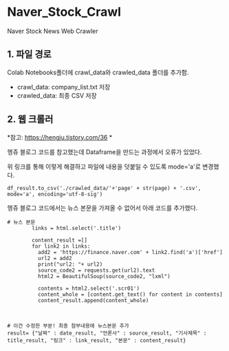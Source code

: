 # Naver_Stock_Crawl
Naver Stock News Web Crawler

## 1. 파일 경로
Colab Notebooks폴더에 crawl_data와 crawled_data 폴더를 추가함.

- crawl_data: company_list.txt 저장
- crawled_data: 최종 CSV 저장

## 2. 웹 크롤러
*참고: https://hengju.tistory.com/36 *


헹쥬 블로그 코드를 참고했는데 Dataframe을 만드는 과정에서 오류가 있었다.

위 링크를 통해 이렇게 해결하고 파일에 내용을 덧붙일 수 있도록 mode='a'로 변경했다.
```
df_result.to_csv('./crawled_data/'+'page' + str(page) + '.csv', mode='a', encoding='utf-8-sig')
```


헹쥬 블로그 코드에서는 뉴스 본문을 가져올 수 없어서 아래 코드를 추가했다.
```
# 뉴스 본문
        links = html.select('.title') 

        content_result =[]
        for link2 in links: 
          add2 = 'https://finance.naver.com' + link2.find('a')['href']
          url2 = add2
          print("url2: "+ url2)
          source_code2 = requests.get(url2).text
          html2 = BeautifulSoup(source_code2, "lxml")

          contents = html2.select('.scr01')
          content_whole = [content.get_text() for content in contents] 
          content_result.append(content_whole)



# 이건 수정한 부분! 최종 첨부내용에 뉴스본문 추가
result= {"날짜" : date_result, "언론사" : source_result, "기사제목" : title_result, "링크" : link_result, "본문" : content_result}
```
